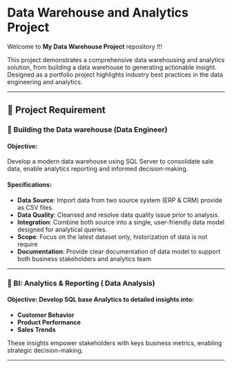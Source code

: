 # Data Warehouse and Analytics Project

Welcome to **My Data Warehouse Project** repository !!!

This project demonstrates a comprehensive data warehousing and analytics solution, from building a data warehouse to generating actionable insight. Designed as a portfolio project highlights industry best practices in the data engineering and analytics.

---

## 🚀 Project Requirement

### 🔧 Building the Data warehouse (Data Engineer)

#### Objective:
Develop a modern data warehouse using SQL Server to consolidate sale data, enable analytics reporting and informed decision-making.

#### Specifications:
  - **Data Source**: Import data from two source system (ERP & CRM) provide as CSV files.
  - **Data Quality**: Cleansed and resolve data quality issue prior to analysis.
  - **Integration**: Combine both source into a single, user-friendly data model designed for analytical queries.
  - **Scope**: Focus on the latest dataset only, historization of data is not require
  - **Documentation**: Provide clear documentation of data model to support both business stakeholders and analytics team

---

### 🧭 BI: Analytics & Reporting ( Data Analysis)

#### Objective: Develop SQL base Analytics to detailed insights into:

  - **Customer Behavior**
  - **Product Performance**
  - **Sales Trends**
    
  These insights empower stakeholders with keys business metrics, enabling strategic decision-making.

  ---
